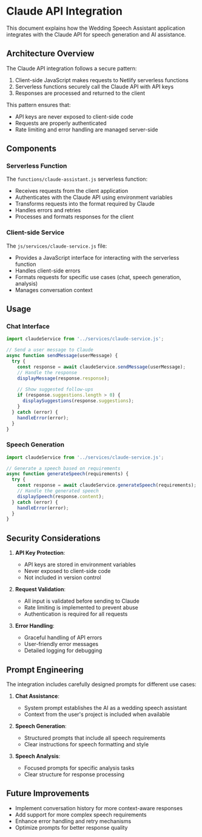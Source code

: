 # Claude API Integration

This document explains how the Wedding Speech Assistant application integrates with the Claude API for speech generation and AI assistance.

## Architecture Overview

The Claude API integration follows a secure pattern:

1. Client-side JavaScript makes requests to Netlify serverless functions
2. Serverless functions securely call the Claude API with API keys
3. Responses are processed and returned to the client

This pattern ensures that:
- API keys are never exposed to client-side code
- Requests are properly authenticated
- Rate limiting and error handling are managed server-side

## Components

### Serverless Function

The `functions/claude-assistant.js` serverless function:
- Receives requests from the client application
- Authenticates with the Claude API using environment variables
- Transforms requests into the format required by Claude
- Handles errors and retries
- Processes and formats responses for the client

### Client-side Service

The `js/services/claude-service.js` file:
- Provides a JavaScript interface for interacting with the serverless function
- Handles client-side errors
- Formats requests for specific use cases (chat, speech generation, analysis)
- Manages conversation context

## Usage

### Chat Interface

```javascript
import claudeService from '../services/claude-service.js';

// Send a user message to Claude
async function sendMessage(userMessage) {
  try {
    const response = await claudeService.sendMessage(userMessage);
    // Handle the response
    displayMessage(response.response);
    
    // Show suggested follow-ups
    if (response.suggestions.length > 0) {
      displaySuggestions(response.suggestions);
    }
  } catch (error) {
    handleError(error);
  }
}
```

### Speech Generation

```javascript
import claudeService from '../services/claude-service.js';

// Generate a speech based on requirements
async function generateSpeech(requirements) {
  try {
    const response = await claudeService.generateSpeech(requirements);
    // Handle the generated speech
    displaySpeech(response.content);
  } catch (error) {
    handleError(error);
  }
}
```

## Security Considerations

1. **API Key Protection**:
   - API keys are stored in environment variables
   - Never exposed to client-side code
   - Not included in version control

2. **Request Validation**:
   - All input is validated before sending to Claude
   - Rate limiting is implemented to prevent abuse
   - Authentication is required for all requests

3. **Error Handling**:
   - Graceful handling of API errors
   - User-friendly error messages
   - Detailed logging for debugging

## Prompt Engineering

The integration includes carefully designed prompts for different use cases:

1. **Chat Assistance**:
   - System prompt establishes the AI as a wedding speech assistant
   - Context from the user's project is included when available
   
2. **Speech Generation**:
   - Structured prompts that include all speech requirements
   - Clear instructions for speech formatting and style
   
3. **Speech Analysis**:
   - Focused prompts for specific analysis tasks
   - Clear structure for response processing

## Future Improvements

- Implement conversation history for more context-aware responses
- Add support for more complex speech requirements
- Enhance error handling and retry mechanisms
- Optimize prompts for better response quality 